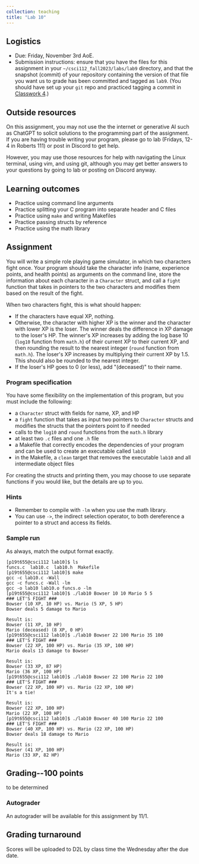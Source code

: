 ```yaml
---
collection: teaching
title: "Lab 10"
---
```


## Logistics
* Due: Friday, November 3rd AoE.
* Submission instructions: ensure that you have the files for this assignment in your `~/csci112_fall2023/labs/lab9`
	directory, and that the snapshot (commit) of your repository containing the version of that file you want us to grade has been committed and
	tagged as `lab9`. (You should have set up your `git` repo and practiced tagging a commit in [Classwork 4](https://lgw2.github.io/teaching/csci112-fall-2023/classwork/classwork4/).)

## Outside resources

On this assignment, you may not use the the internet or generative AI such as
ChatGPT to solicit solutions to the programming part of the assignment. If you
are having trouble writing your program, please go to lab (Fridays, 12-4 in
Roberts 111) or post in Discord to
get help.

However, you may use those resources for help with navigating the Linux
terminal, using vim, and using git, although you may get better answers to your
questions by going to lab or posting on Discord anyway.

## Learning outcomes
* Practice using command line arguments
* Practice splitting your C program into separate header and C files
* Practice using `make` and writing Makefiles
* Practice passing structs by reference
* Practice using the math library

## Assignment

You will write a simple role playing game simulator, in which two characters
fight once. Your program should take the character info (name, experience
points, and health points) as arguments on the command line, store the
information about each character in a `Character` struct, and call a `fight`
function that takes in pointers to the two characters and modifies them based
on the result of the fight.

When two characters fight, this is what should happen:
* If the characters have equal XP, nothing.
* Otherwise, the character with higher XP is the winner and the character with
	lower XP is the loser. The winner deals the difference in XP damage to the
	loser's HP. The winner's XP increases by adding the log base 10 (`log10`
	function from `math.h`) of their current XP to their current XP, and then
	rounding the result to the nearest integer (`round` function from
	`math.h`).
	The loser's XP increases by multiplying their current XP by 1.5. This
	should also be rounded to the nearest integer.
* If the loser's HP goes to 0 (or less), add "(deceased)" to their name.

### Program specification

You have some flexibility on the implementation of this program, but you must
include the following:
* a `Character` struct with fields for name, XP, and HP
* a `fight` function that takes as input two pointers to `Character` structs
	and modifies the structs that the pointers point to if needed
* calls to the `log10` and `round`  functions from the `math.h` library
* at least two `.c` files and one `.h` file
* a Makefile that correctly encodes the dependencies of your program and can be
	used to create an executable called `lab10`
* in the Makefile, a `clean` target that removes the executable `lab10` and all
	intermediate object files

For creating the structs and printing them, you may choose to use separate
functions if you would like, but the details are up to you.

### Hints

* Remember to compile with `-lm` when you use the math library.
* You can use `->`, the indirect selection operator, to both dereference a
	pointer to a struct and access its fields.

### Sample run

As always, match the output format exactly.

```
[p19t655@csci112 lab10]$ ls
funcs.c  lab10.c  lab10.h  Makefile
[p19t655@csci112 lab10]$ make
gcc -c lab10.c -Wall
gcc -c funcs.c -Wall -lm
gcc -o lab10 lab10.o funcs.o -lm
[p19t655@csci112 lab10]$ ./lab10 Bowser 10 10 Mario 5 5
### LET'S FIGHT ###
Bowser (10 XP, 10 HP) vs. Mario (5 XP, 5 HP)
Bowser deals 5 damage to Mario

Result is:
Bowser (11 XP, 10 HP)
Mario (deceased) (8 XP, 0 HP)
[p19t655@csci112 lab10]$ ./lab10 Bowser 22 100 Mario 35 100
### LET'S FIGHT ###
Bowser (22 XP, 100 HP) vs. Mario (35 XP, 100 HP)
Mario deals 13 damage to Bowser

Result is:
Bowser (33 XP, 87 HP)
Mario (36 XP, 100 HP)
[p19t655@csci112 lab10]$ ./lab10 Bowser 22 100 Mario 22 100
### LET'S FIGHT ###
Bowser (22 XP, 100 HP) vs. Mario (22 XP, 100 HP)
It's a tie!

Result is:
Bowser (22 XP, 100 HP)
Mario (22 XP, 100 HP)
[p19t655@csci112 lab10]$ ./lab10 Bowser 40 100 Mario 22 100
### LET'S FIGHT ###
Bowser (40 XP, 100 HP) vs. Mario (22 XP, 100 HP)
Bowser deals 18 damage to Mario

Result is:
Bowser (41 XP, 100 HP)
Mario (33 XP, 82 HP)
```
## Grading--100 points

to be determined

### Autograder

An autograder will be available for this assignment by 11/1.

## Grading turnaround
Scores will be uploaded to D2L by class time the Wednesday after the due date.
